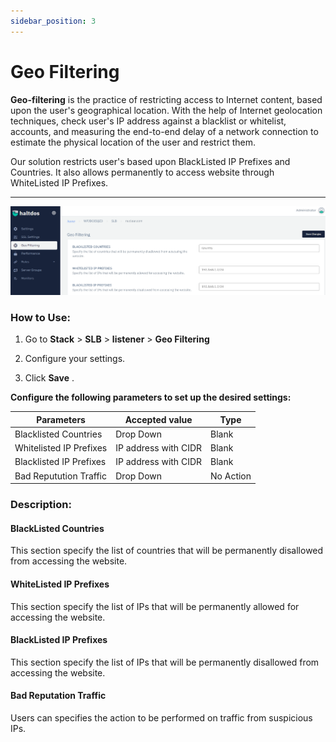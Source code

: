 ```yaml
---
sidebar_position: 3
---
```


# Geo Filtering
**Geo-filtering** is the practice of restricting access to Internet content, based upon the user's geographical location. With the help of Internet geolocation techniques, check user's IP address against a blacklist or whitelist, accounts, and measuring the end-to-end delay of a network connection to estimate the physical location of the user and restrict them.

Our solution restricts user's based upon BlackListed IP Prefixes and Countries. It also allows permanently to access website through WhiteListed IP Prefixes.

---
![Geo Filtering](/img/adc/geofiltering.png)

### How to Use:

1. Go to **Stack** > **SLB** > **listener** > **Geo Filtering** 

2. Configure your settings.

3. Click **Save** .

**Configure the following parameters to set up the desired settings:**

| Parameters              | Accepted value       |  Type          |
|-------------------------|----------------------|----------------|
| Blacklisted Countries   | Drop Down            | Blank          |
| Whitelisted IP Prefixes | IP address with CIDR | Blank          |
| Blacklisted IP Prefixes | IP address with CIDR | Blank          |
| Bad Reputution Traffic  | Drop Down            | No Action      |

### Description:

#### BlackListed Countries

This section specify the list of countries that will be permanently disallowed from accessing the website.

#### WhiteListed IP Prefixes

This section specify the list of IPs that will be permanently allowed for accessing the website.

#### BlackListed IP Prefixes

This section specify the list of IPs that will be permanently disallowed from accessing the website.

#### Bad Reputation Traffic

Users can specifies the action to be performed on traffic from suspicious IPs.